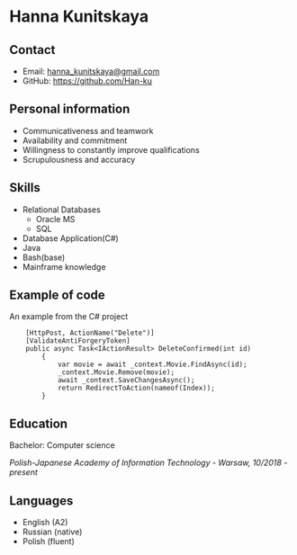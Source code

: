 # **Hanna Kunitskaya**

## Contact
* Email: hanna_kunitskaya@gmail.com
* GitHub: <https://github.com/Han-ku>

## Personal information
* Communicativeness and teamwork
* Availability and commitment
* Willingness to constantly improve qualifications
* Scrupulousness and accuracy

## Skills
* Relational Databases
  * Oracle MS
  * SQL
* Database Application(C#)
* Java
* Bash(base)
* Mainframe knowledge

## Example of code
An example from the C# project
```
    [HttpPost, ActionName("Delete")]
    [ValidateAntiForgeryToken]
    public async Task<IActionResult> DeleteConfirmed(int id)
        {
            var movie = await _context.Movie.FindAsync(id);
            _context.Movie.Remove(movie);
            await _context.SaveChangesAsync();
            return RedirectToAction(nameof(Index));
        }
```

## Education
Bachelor: Computer science

*Polish-Japanese Academy of Information Technology -
Warsaw, 10/2018 - present*

## Languages
* English (A2)
* Russian (native)
* Polish (fluent)

